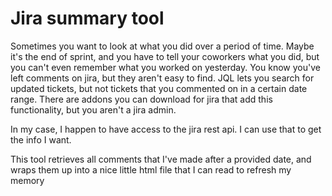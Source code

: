 # Jira summary tool

Sometimes you want to look at what you did over a period of time. Maybe it's the end of sprint, and you have to tell your coworkers what you did, but you can't even remember what you worked on yesterday. You know you've left comments on jira, but they aren't easy to find. JQL lets you search for updated tickets, but not tickets that you commented on in a certain date range. There are addons you can download for jira that add this functionality, but you aren't a jira admin.

In my case, I happen to have access to the jira rest api. I can use that to get the info I want.

This tool retrieves all comments that I've made after a provided date, and wraps them up into a nice little html file that I can read to refresh my memory
